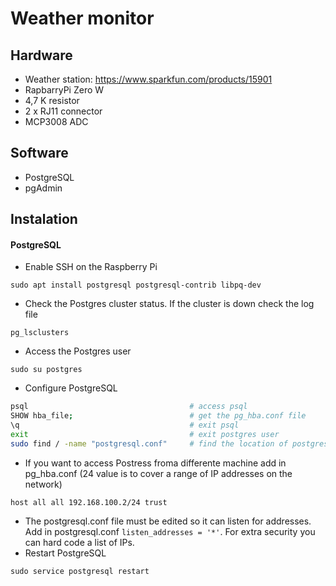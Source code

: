 # **Weather monitor**

## **Hardware**
- Weather station: https://www.sparkfun.com/products/15901
- RapbarryPi Zero W
- 4,7 K resistor
- 2 x RJ11 connector
- MCP3008 ADC

## **Software**
- PostgreSQL
- pgAdmin

## **Instalation**
#### **PostgreSQL**
- Enable SSH on the Raspberry Pi

`sudo apt install postgresql postgresql-contrib libpq-dev`

- Check the Postgres cluster status. If the cluster is down check the log file

`pg_lsclusters`

- Access the Postgres user

 `sudo su postgres`
 
- Configure PostgreSQL

```bash
psql                                    # access psql
SHOW hba_file;                          # get the pg_hba.conf file
\q                                      # exit psql
exit                                    # exit postgres user
sudo find / -name "postgresql.conf"     # find the location of postgresql.conf
```
- If you want to access Postress froma  differente machine add in pg_hba.conf (24 value is to cover a range of IP addresses on the network)

`host all all 192.168.100.2/24 trust`

- The postgresql.conf file must be edited so it can listen for addresses. Add in postgresql.conf `listen_addresses = '*'`. For extra security you can hard code a list of IPs.
- Restart PostgreSQL

`sudo service postgresql restart`